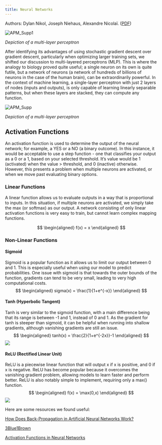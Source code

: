 ```yaml
---
title: Neural Networks
---
```

Authors: Dylan Nikol, Joseph Niehaus, Alexandre Nicolaï. ([PDF](../../static/a-08-nn.pdf))

![APM_Supp1](https://upload.wikimedia.org/wikipedia/commons/f/ff/Rosenblattperceptron.png)

_Depiction of a multi-layer perceptron_

After identifying its advantages of using stochastic gradient descent over gradient descent, particularly when optimizing larger training sets, we shifted our discussion to multi-layered perceptrons (MLP). This is where the analogy to biology proved quite useful; a single neuron on its own is quite futile, but a network of neurons (a network of hundreds of billions of neurons in the case of the human brain), can be extraordinarily powerful. In the context of machine learning, a single-layer perceptron with just 2 layers of nodes (inputs and outputs),  is only capable of learning linearly separable patterns, but when these layers are stacked, they can compute any function.

![APM_Supp](https://www.researchgate.net/publication/299474560/figure/fig6/AS:349583008911366@1460358492284/An-example-of-a-deep-neural-network-with-two-hidden-layers-The-first-layer-is-the-input.png)

_Depiction of a multi-layer perceptron_

## Activation Functions

An activation function is used to determine the output of the neural network; for example, a YES or a NO (a binary outcome). In this instance, it would be acceptable to use a step function - one that classifies your output as a 0 or a 1, based on your selected threshold. It’s value would be 1 (activated) when the value > threshold, and 0 (inactive) otherwise. However, this presents a problem when multiple neurons are activated, or when we move past evaluating binary options.

### Linear Functions
A linear function allows us to evaluate outputs in a way that is proportional to inputs. In this situation, if multiple neurons are activated, we simply take the max (or softmax) as our output. A network consisting of only linear activation functions is very easy to train, but cannot learn complex mapping functions.

$$
\begin{aligned}
f(x) = x
\end{aligned}
$$

### Non-Linear Functions
#### Sigmoid
Sigmoid is a popular function as it allows us to limit our output between 0 and 1. This is especially useful when using our model to predict probabilities. One issue with sigmoid is that towards the outer bounds of the function, gradients can tend to be very small, leading to very high computational costs.
$$
\begin{aligned}
sigma(x) = \frac{1}{1+e^{-x}}
\end{aligned}
$$
#### Tanh (Hyperbolic Tangent)
Tanh is very similar to the sigmoid function, with a main difference being that its range is between -1 and 1, instead of 0 and 1. As the gradient for tanh is steeper than sigmoid, it can be helpful when running into shallow gradients, although vanishing gradients are still an issue.
$$
\begin{aligned}
tanh(x) = \frac{2}{1+e^{-2x}}-1
\end{aligned}
$$
![](https://miro.medium.com/max/1190/1*f9erByySVjTjohfFdNkJYQ.jpeg)

#### ReLU (Rectified Linear Unit)
ReLU is a piecewise linear function that will output x if x is positive, and 0 if x is negative. ReLU has become popular because it overcomes the vanishing gradient problem, allowing models to learn faster and perform better. ReLU is also notably simple to implement, requiring only a max() function.
$$
\begin{aligned}
f(x) = \max(0,x)
\end{aligned}
$$
![](https://miro.medium.com/max/1400/1*XxxiA0jJvPrHEJHD4z893g.png)

Here are some resources we found useful: 

[How Does Back-Propagation in Artificial Neural Networks Work?](https://towardsdatascience.com/how-does-back-propagation-in-artificial-neural-networks-work-c7cad873ea7)

[3Blue1Brown](https://www.youtube.com/watch?v=aircAruvnKk&list=PLZHQObOWTQDNU6R1_67000Dx_ZCJB-3pi)

[Activation Functions in Neural Networks](https://towardsdatascience.com/activation-functions-neural-networks-1cbd9f8d91d6)
